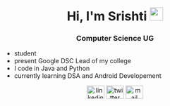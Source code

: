 <h1 align="center">Hi, I'm Srishti <img src="https://cultofthepartyparrot.com/parrots/hd/60fpsparrot.gif" width="30" height="30"/></h1>
<h3 align="center">Computer Science UG</h3>


- student
- present Google DSC Lead of my college
- I code in Java and Python 
- currently learning DSA and Android Developement

<p align="center">
<a href="https://www.linkedin.com/in/srishtiwari27/" target="blank"><img align="center" src="https://img.shields.io/badge/LinkedIn-0077B5?style=for-the-badge&logo=linkedin&logoColor=white" alt="linkedin" height="30" width="40" /></a>
<a href="https://twitter.com/srishtiwari_9" target="blank"><img align="center" src="https://img.shields.io/badge/Twitter-1DA1F2.svg?style=for-the-badge&logo=twitter&logoColor=white" alt="twitter" height="30" width="40" /></a>
<a href="mailto:srishtiwari27@gmail.com" target="blank"><img align="center" src="https://img.shields.io/badge/Gmail-D14836?style=for-the-badge&logo=gmail&logoColor=white" alt="mail" height="30" width="40" /></a>
</p>
